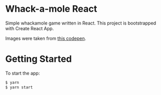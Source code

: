 # Whack-a-mole React

Simple whackamole game written in React. This project is bootstrapped with Create React App.

Images were taken from [this codepen](https://codepen.io/michaelwhyte/pen/jydNeJ).

# Getting Started

To start the app:

```bash
$ yarn
$ yarn start
```

